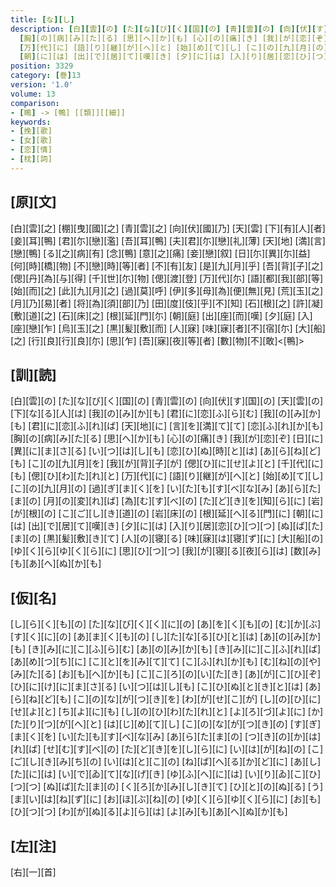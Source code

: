 ```yaml
---
title: [な][し]
description: [白][雲][の] [た][な][び][く][国][の] [青][雲][の] [向][伏][す][国][の] [天][雲][の] [下][な][る][人][は] [我][の][み][か][も] [君][に][恋][ふ][ら][む] [我][の][み][か][も] [君][に][恋][ふ][れ][ば] [天][地][に] [言][を][満][て][て] [恋][ふ][れ][か][も]
  [胸][の][病][み][た][る] [思][へ][か][も] [心][の][痛][き] [我][が][恋][ぞ] [日][に][異][に][ま][さ][る] [い][つ][は][し][も] [恋][ひ][ぬ][時][と][は] [あ][ら][ね][ど][も] [こ][の][九][月][を] [我][が][背][子][が] [偲][ひ][に][せ][よ][と] [千][代][に][も] [偲][ひ][わ][た][れ][と]
  [万][代][に] [語][り][継][が][へ][と] [始][め][て][し] [こ][の][九][月][の] [過][ぎ][ま][く][を] [い][た][も][す][べ][な][み] [あ][ら][た][ま][の] [月][の][変][れ][ば] [為][む][す][べ][の] [た][ど][き][を][知][ら][に] [岩][が][根][の] [こ][ご][し][き][道][の] [岩][床][の] [根][延][へ][る][門][に]
  [朝][に][は] [出][で][居][て][嘆][き] [夕][に][は] [入][り][居][恋][ひ][つ][つ] [ぬ][ば][た][ま][の] [黒][髪][敷][き][て] [人][の][寝][る] [味][寐][は][寝][ず][に] [大][船][の] [ゆ][く][ら][ゆ][く][ら][に] [思][ひ][つ][つ] [我][が][寝][る][夜][ら][は] [数][み][も][あ][へ][ぬ][か][も]
position: 3329
category: [巻]13
version: '1.0'
volume: 13
comparison:
- [鴫] -> [鴨] [[類]][[細]]
keywords:
- [挽][歌]
- [女][歌]
- [恋][情]
- [枕][詞]
---
```


## [原][文]

[白][雲][之] [棚][曳][國][之] [青][雲][之] [向][伏][國][乃] [天][雲] [下][有][人][者] [妾][耳][鴨] [君][尓][戀][濫] [吾][耳][鴨] [夫][君][尓][戀][礼][薄] [天][地] [満][言] [戀][鴨] [る][之][病][有] [念][鴨] [意][之][痛] [妾][戀][叙] [日][尓][異][尓][益] [何][時][橋][物] [不][戀][時][等][者] [不][有][友] [是][九][月][乎] [吾][背][子][之] [偲][丹][為][与][得] [千][世][尓][物] [偲][渡][登] [万][代][尓] [語][都][我][部][等] [始][而][之] [此][九][月][之] [過][莫][呼] [伊][多][母][為][便][無][見] [荒][玉][之] [月][乃][易][者] [将][為][須][部][乃] [田][度][伎][乎][不][知] [石][根][之] [許][凝][敷][道][之] [石][床][之] [根][延][門][尓] [朝][庭] [出][座][而][嘆] [夕][庭] [入][座][戀][乍] [烏][玉][之] [黒][髪][敷][而] [人][寐] [味][寐][者][不][宿][尓] [大][船][之] [行][良][行][良][尓] [思][乍] [吾][寐][夜][等][者] [數][物][不][敢]<[鴨]>

## [訓][読]

[白][雲][の] [た][な][び][く][国][の] [青][雲][の] [向][伏][す][国][の] [天][雲][の] [下][な][る][人][は] [我][の][み][か][も] [君][に][恋][ふ][ら][む] [我][の][み][か][も] [君][に][恋][ふ][れ][ば] [天][地][に] [言][を][満][て][て] [恋][ふ][れ][か][も] [胸][の][病][み][た][る] [思][へ][か][も] [心][の][痛][き] [我][が][恋][ぞ] [日][に][異][に][ま][さ][る] [い][つ][は][し][も] [恋][ひ][ぬ][時][と][は] [あ][ら][ね][ど][も] [こ][の][九][月][を] [我][が][背][子][が] [偲][ひ][に][せ][よ][と] [千][代][に][も] [偲][ひ][わ][た][れ][と] [万][代][に] [語][り][継][が][へ][と] [始][め][て][し] [こ][の][九][月][の] [過][ぎ][ま][く][を] [い][た][も][す][べ][な][み] [あ][ら][た][ま][の] [月][の][変][れ][ば] [為][む][す][べ][の] [た][ど][き][を][知][ら][に] [岩][が][根][の] [こ][ご][し][き][道][の] [岩][床][の] [根][延][へ][る][門][に] [朝][に][は] [出][で][居][て][嘆][き] [夕][に][は] [入][り][居][恋][ひ][つ][つ] [ぬ][ば][た][ま][の] [黒][髪][敷][き][て] [人][の][寝][る] [味][寐][は][寝][ず][に] [大][船][の] [ゆ][く][ら][ゆ][く][ら][に] [思][ひ][つ][つ] [我][が][寝][る][夜][ら][は] [数][み][も][あ][へ][ぬ][か][も]

## [仮][名]

[し][ら][く][も][の] [た][な][び][く][く][に][の] [あ][を][く][も][の] [む][か][ぶ][す][く][に][の] [あ][ま][く][も][の] [し][た][な][る][ひ][と][は] [あ][の][み][か][も] [き][み][に][こ][ふ][ら][む] [あ][の][み][か][も] [き][み][に][こ][ふ][れ][ば] [あ][め][つ][ち][に] [こ][と][を][み][て][て] [こ][ふ][れ][か][も] [む][ね][の][や][み][た][る] [お][も][へ][か][も] [こ][こ][ろ][の][い][た][き] [あ][が][こ][ひ][ぞ] [ひ][に][け][に][ま][さ][る] [い][つ][は][し][も] [こ][ひ][ぬ][と][き][と][は] [あ][ら][ね][ど][も] [こ][の][な][が][つ][き][を] [わ][が][せ][こ][が] [し][の][ひ][に][せ][よ][と] [ち][よ][に][も] [し][の][ひ][わ][た][れ][と] [よ][ろ][づ][よ][に] [か][た][り][つ][が][へ][と] [は][じ][め][て][し] [こ][の][な][が][つ][き][の] [す][ぎ][ま][く][を] [い][た][も][す][べ][な][み] [あ][ら][た][ま][の] [つ][き][の][か][は][れ][ば] [せ][む][す][べ][の] [た][ど][き][を][し][ら][に] [い][は][が][ね][の] [こ][ご][し][き][み][ち][の] [い][は][と][こ][の] [ね][ば][へ][る][か][ど][に] [あ][し][た][に][は] [い][で][ゐ][て][な][げ][き] [ゆ][ふ][へ][に][は] [い][り][ゐ][こ][ひ][つ][つ] [ぬ][ば][た][ま][の] [く][ろ][か][み][し][き][て] [ひ][と][の][ぬ][る] [う][ま][い][は][ね][ず][に] [お][ほ][ぶ][ね][の] [ゆ][く][ら][ゆ][く][ら][に] [お][も][ひ][つ][つ] [わ][が][ぬ][る][よ][ら][は] [よ][み][も][あ][へ][ぬ][か][も]

## [左][注]

[右][一][首]
